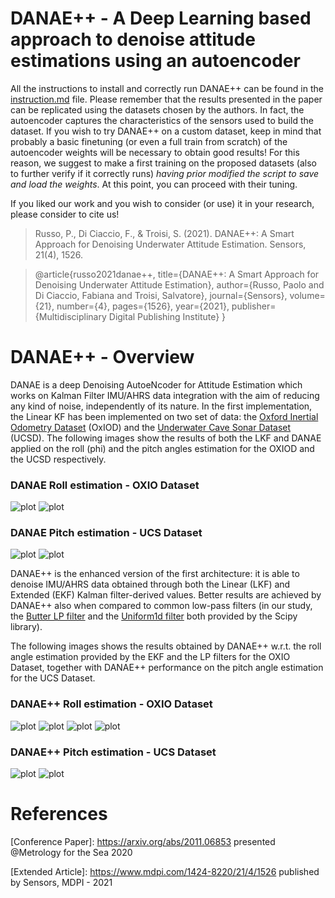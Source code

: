 # DANAE++ - A Deep Learning based approach to denoise attitude estimations using an autoencoder

All the instructions to install and correctly run DANAE++ can be found in the [instruction.md](./instruction.md) file.
Please remember that the results presented in the paper can be replicated using the datasets chosen by the authors. In fact, the autoencoder captures the characteristics of the sensors used to build the dataset.
If you wish to try DANAE++ on a custom dataset, keep in mind that probably a basic finetuning (or even a full train from scratch) of the autoencoder weights will be necessary to obtain good results! For this reason, we suggest to make a first training on the proposed datasets (also to further verify if it correctly runs) *having prior modified the script to save and load the weights*. At this point, you can proceed with their tuning. 

If you liked our work and you wish to consider (or use) it in your research, please consider to cite us!

> Russo, P., Di Ciaccio, F., & Troisi, S. (2021). DANAE++: A Smart Approach for Denoising Underwater Attitude Estimation. Sensors, 21(4), 1526.

> @article{russo2021danae++,
  title={DANAE++: A Smart Approach for Denoising Underwater Attitude Estimation},
  author={Russo, Paolo and Di Ciaccio, Fabiana and Troisi, Salvatore},
  journal={Sensors},
  volume={21},
  number={4},
  pages={1526},
  year={2021},
  publisher={Multidisciplinary Digital Publishing Institute}
}

# DANAE++ - Overview
DANAE is a deep Denoising AutoeNcoder for Attitude Estimation which works on Kalman Filter IMU/AHRS data integration with the aim of reducing any kind of noise, independently of its nature. In the first implementation, the Linear KF has been implemented on two set of data: the [Oxford Inertial Odometry Dataset](http://deepio.cs.ox.ac.uk/) (OxIOD) and the [Underwater Cave Sonar Dataset](https://cirs.udg.edu/caves-dataset/) (UCSD). The following images show the results of both the LKF and DANAE applied on the roll (phi) and the pitch angles estimation for the OXIOD and the UCSD respectively.

### DANAE Roll estimation - OXIO Dataset

![plot](./Results_Figure/oxford_LKF_phi.jpg)
![plot](./Results_Figure/oxford_danae1_phi.jpg)

### DANAE Pitch estimation - UCS Dataset
![plot](./Results_Figure/ucs_lkf_theta.jpg)
![plot](./Results_Figure/ucs_danae1_theta.jpg)

DANAE++ is the enhanced version of the first architecture: it is able to denoise IMU/AHRS data obtained through both the Linear (LKF) and Extended (EKF) Kalman filter-derived values. Better results are achieved by DANAE++ also when compared to common low-pass filters (in our study, the [Butter LP filter](https://docs.scipy.org/doc/scipy/reference/generated/scipy.signal.butter.html
) and the [Uniform1d filter](https://docs.scipy.org/doc/scipy/reference/generated/scipy.ndimage.uniform_filter.html) both provided by the Scipy library).

The following images shows the results obtained by DANAE++ w.r.t. the roll angle estimation provided by the EKF and the LP filters for the OXIO Dataset, together with DANAE++ performance on the pitch angle estimation for the UCS Dataset.

### DANAE++ Roll estimation - OXIO Dataset
![plot](./Results_Figure/oxford_EKF_phi.jpg)
![plot](./Results_Figure/oxford_danae++_phi.jpg)
![plot](./Results_Figure/comparative_filters_butter_phi.jpg)
![plot](./Results_Figure/comparative_filters_uniform_phi.jpg)

### DANAE++ Pitch estimation - UCS Dataset
![plot](./Results_Figure/ucs_ekf_theta.jpg)
![plot](./Results_Figure/ucs_danae++_theta.jpg)

# References
[Conference Paper]: https://arxiv.org/abs/2011.06853 presented @Metrology for the Sea 2020

[Extended Article]: https://www.mdpi.com/1424-8220/21/4/1526 published by Sensors, MDPI - 2021



